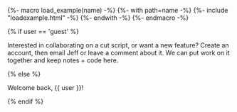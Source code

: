 {%- macro load_example(name) -%}
  {%- with path=name -%}
    {%- include "loadexample.html" -%}
  {%- endwith -%}
{%- endmacro -%}


{% if user == 'guest' %}

Interested in collaborating on a cut script, or want a new feature?
Create an account, then email Jeff or leave a comment about it.
We can put work on it together and keep notes + code here.

{% else %}

<!-- TODO render user collaboration page here -->
Welcome back, {{ user }}!

{% endif %}

<!--
{{ load_example('green.cut') }}

{{ load_example('green-ids.cut') }}
-->
